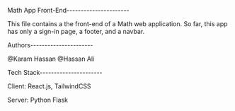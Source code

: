 Math App Front-End----------------------

This file contains a the front-end of a Math web application. So far, this app has only a sign-in page, a footer, and a navbar.

Authors----------------------

@Karam Hassan
@Hassan Ali


Tech Stack----------------------

Client: React.js, TailwindCSS

Server: Python Flask
